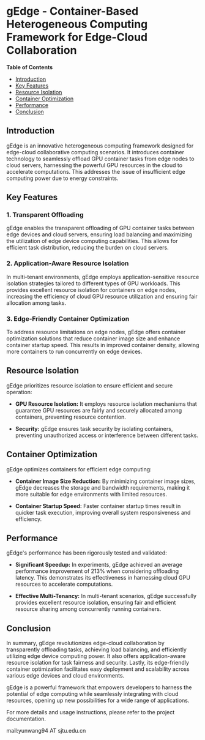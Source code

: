 # gEdge - Container-Based Heterogeneous Computing Framework for Edge-Cloud Collaboration

**Table of Contents**
- [Introduction](#introduction)
- [Key Features](#key-features)
- [Resource Isolation](#resource-isolation)
- [Container Optimization](#container-optimization)
- [Performance](#performance)
- [Conclusion](#conclusion)

## Introduction

gEdge is an innovative heterogeneous computing framework designed for edge-cloud collaborative computing scenarios. It introduces container technology to seamlessly offload GPU container tasks from edge nodes to cloud servers, harnessing the powerful GPU resources in the cloud to accelerate computations. This addresses the issue of insufficient edge computing power due to energy constraints.

## Key Features

### 1. Transparent Offloading

gEdge enables the transparent offloading of GPU container tasks between edge devices and cloud servers, ensuring load balancing and maximizing the utilization of edge device computing capabilities. This allows for efficient task distribution, reducing the burden on cloud servers.

### 2. Application-Aware Resource Isolation

In multi-tenant environments, gEdge employs application-sensitive resource isolation strategies tailored to different types of GPU workloads. This provides excellent resource isolation for containers on edge nodes, increasing the efficiency of cloud GPU resource utilization and ensuring fair allocation among tasks.

### 3. Edge-Friendly Container Optimization

To address resource limitations on edge nodes, gEdge offers container optimization solutions that reduce container image size and enhance container startup speed. This results in improved container density, allowing more containers to run concurrently on edge devices.

## Resource Isolation

gEdge prioritizes resource isolation to ensure efficient and secure operation:

- **GPU Resource Isolation:** It employs resource isolation mechanisms that guarantee GPU resources are fairly and securely allocated among containers, preventing resource contention.

- **Security:** gEdge ensures task security by isolating containers, preventing unauthorized access or interference between different tasks.

## Container Optimization

gEdge optimizes containers for efficient edge computing:

- **Container Image Size Reduction:** By minimizing container image sizes, gEdge decreases the storage and bandwidth requirements, making it more suitable for edge environments with limited resources.

- **Container Startup Speed:** Faster container startup times result in quicker task execution, improving overall system responsiveness and efficiency.

## Performance

gEdge's performance has been rigorously tested and validated:

- **Significant Speedup:** In experiments, gEdge achieved an average performance improvement of 213% when considering offloading latency. This demonstrates its effectiveness in harnessing cloud GPU resources to accelerate computations.

- **Effective Multi-Tenancy:** In multi-tenant scenarios, gEdge successfully provides excellent resource isolation, ensuring fair and efficient resource sharing among concurrently running containers.

## Conclusion

In summary, gEdge revolutionizes edge-cloud collaboration by transparently offloading tasks, achieving load balancing, and efficiently utilizing edge device computing power. It also offers application-aware resource isolation for task fairness and security. Lastly, its edge-friendly container optimization facilitates easy deployment and scalability across various edge devices and cloud environments.

gEdge is a powerful framework that empowers developers to harness the potential of edge computing while seamlessly integrating with cloud resources, opening up new possibilities for a wide range of applications.

For more details and usage instructions, please refer to the project documentation.

mail:yunwang94 AT sjtu.edu.cn

